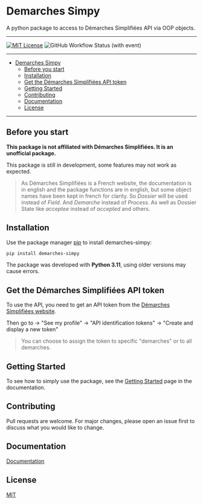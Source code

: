 # Demarches Simpy

A python package to access to Démarches Simplifiées API via OOP objects. 

---

[![MIT License](https://img.shields.io/badge/License-MIT-green.svg)](https://choosealicense.com/licenses/mit/)
![GitHub Workflow Status (with event)](https://img.shields.io/github/actions/workflow/status/Z3ZEL/demarches-simpy/test-python.yml)

---

- [Demarches Simpy](#demarches-simpy)
  - [Before you start](#before-you-start)
  - [Installation](#installation)
  - [Get the Démarches Simplifiées API token](#get-the-démarches-simplifiées-api-token)
  - [Getting Started](#getting-started)
  - [Contributing](#contributing)
  - [Documentation](#documentation)
  - [License](#license)


---

## Before you start

**This package is not affiliated with Démarches Simplifiées. It is an unofficial package.**

This package is still in development, some features may not work as expected.

> As Démarches Simplifiées is a French website, the documentation is in english and the package functions are in english, but some object names have been kept in french for clarity. So *Dossier* will be used instead of *Field*. And *Demarche* instead of *Process*. As well as Dossier State like *acceptee* instead of *accepted* and others.

## Installation

Use the package manager [pip](https://pip.pypa.io/en/stable/) to install demarches-simpy:

```bash
pip install demarches-simpy
```

The package was developed with **Python 3.11**, using older versions may cause errors.


## Get the Démarches Simplifiées API token

To use the API, you need to get an API token from the [Démarches Simplifiées website](https://www.demarches-simplifiees.fr/).

Then go to -> "See my profile" -> "API identification tokens" -> "Create and display a new token"

> You can choose to assign the token to specific "demarches" or to all demarches.

## Getting Started

To see how to simply use the package, see the [Getting Started](https://demarches-simpy.readthedocs.io/en/latest/contents/getting_started.html) page in the documentation.

## Contributing

Pull requests are welcome. For major changes, please open an issue first to discuss what you would like to change.

## Documentation

[Documentation](https://demarches-simpy.readthedocs.io/en/latest/)


## License

[MIT](https://choosealicense.com/licenses/mit/)

